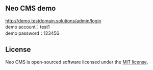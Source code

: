 ## Neo CMS demo
</h3><a href="http://demo.testdomain.solutions/admin/login" target="_blank">http://demo.testdomain.solutions/admin/login</a><br/>
demo account：test1<br/>
demo password：123456<br/>

## License

Neo CMS is open-sourced software licensed under the [MIT license](https://opensource.org/licenses/MIT).
